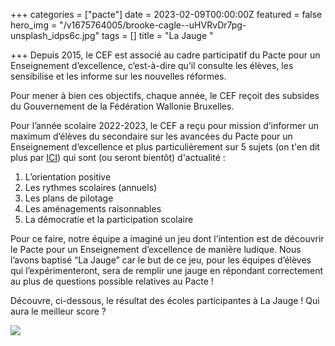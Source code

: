 +++
categories = ["pacte"]
date = 2023-02-09T00:00:00Z
featured = false
hero_img = "/v1675764005/brooke-cagle--uHVRvDr7pg-unsplash_idps6c.jpg"
tags = []
title = "La Jauge "

+++
Depuis 2015, le CEF est associé au cadre participatif du Pacte pour un Enseignement d’excellence, c’est-à-dire qu’il consulte les élèves, les sensibilise et les informe sur les nouvelles réformes.

Pour mener à bien ces objectifs, chaque année, le CEF reçoit des subsides du Gouvernement de la Fédération Wallonie Bruxelles.

Pour l’année scolaire 2022-2023, le CEF a reçu pour mission d’informer un maximum d’élèves du secondaire sur les avancées du Pacte pour un Enseignement d’excellence et plus particulièrement sur 5 sujets (on t'en dit plus par [ICI](https://www.lecef.org/actualites-podcasts/le-pacte-en-16-pages/)) qui sont (ou seront bientôt) d'actualité :

1. L’orientation positive
2. Les rythmes scolaires (annuels)
3. Les plans de pilotage
4. Les aménagements raisonnables
5. La démocratie et la participation scolaire

Pour ce faire, notre équipe a imaginé un jeu dont l’intention est de découvrir le Pacte pour un Enseignement d’excellence de manière ludique. Nous l’avons baptisé “La Jauge” car le but de ce jeu, pour les équipes d’élèves qui l’expérimenteront, sera de remplir une jauge en répondant correctement au plus de questions possible relatives au Pacte !

Découvre, ci-dessous, le résultat des écoles participantes à La Jauge ! Qui aura le meilleur score ?

![](https://res.cloudinary.com/cefasbl/image/upload/c_limit,dpr_auto,q_70,w_740,f_auto/v1679388398/R%C3%A9sultats_Jauge_v4_t2ul9g.jpg)